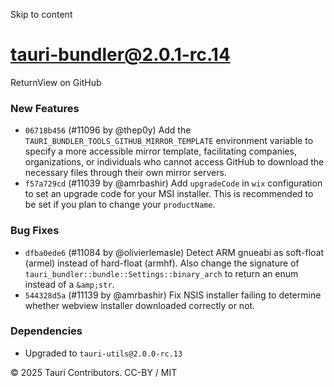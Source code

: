 Skip to content
# tauri-bundler@2.0.1-rc.14
ReturnView on GitHub
### New Features
  * `06718b456` (#11096 by @thep0y) Add the `TAURI_BUNDLER_TOOLS_GITHUB_MIRROR_TEMPLATE` environment variable to specify a more accessible mirror template, facilitating companies, organizations, or individuals who cannot access GitHub to download the necessary files through their own mirror servers.
  * `f57a729cd` (#11039 by @amrbashir) Add `upgradeCode` in `wix` configuration to set an upgrade code for your MSI installer. This is recommended to be set if you plan to change your `productName`.


### Bug Fixes
  * `dfba0ede6` (#11084 by @olivierlemasle) Detect ARM gnueabi as soft-float (armel) instead of hard-float (armhf). Also change the signature of `tauri_bundler::bundle::Settings::binary_arch` to return an enum instead of a `&amp;str`.
  * `544328d5a` (#11139 by @amrbashir) Fix NSIS installer failing to determine whether webview installer downloaded correctly or not.


### Dependencies
  * Upgraded to `tauri-utils@2.0.0-rc.13`


© 2025 Tauri Contributors. CC-BY / MIT
